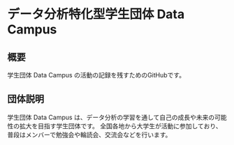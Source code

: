 # データ分析特化型学生団体 Data Campus

## 概要
学生団体 Data Campus の活動の記録を残すためのGitHubです。

## 団体説明
学生団体 Data Campus は、データ分析の学習を通して自己の成長や未来の可能性の拡大を目指す学生団体です。
全国各地から大学生が活動に参加しており、普段はメンバーで勉強会や輪読会、交流会などを行います。



